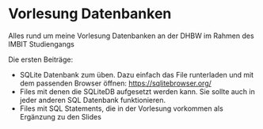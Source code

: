 # Vorlesung Datenbanken
Alles rund um meine Vorlesung Datenbanken an der DHBW im Rahmen des IMBIT Studiengangs

Die ersten Beiträge:
- SQLite Datenbank zum üben. Dazu einfach das File runterladen und mit dem passenden Browser öffnen: https://sqlitebrowser.org/
- Files mit denen die SQLiteDB aufgesetzt werden kann. Sie sollte auch in jeder anderen SQL Datenbank funktionieren.
- Files mit SQL Statements, die in der Vorlesung vorkommen als Ergänzung zu den Slides

